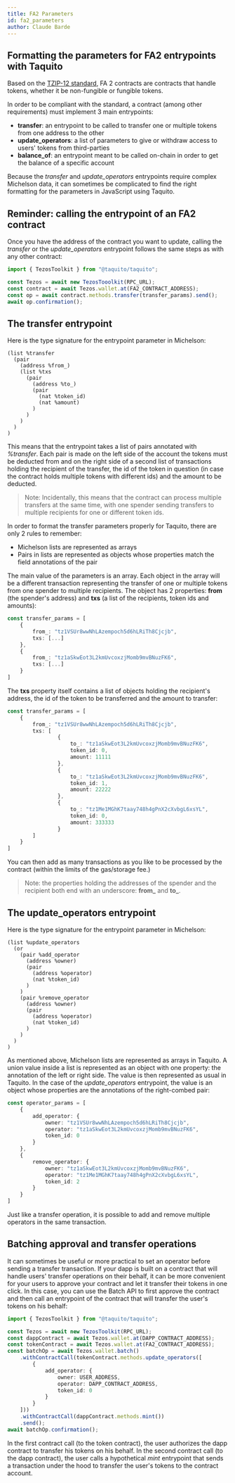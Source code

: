 ```yaml
---
title: FA2 Parameters
id: fa2_parameters
author: Claude Barde
---
```


## Formatting the parameters for FA2 entrypoints with Taquito

Based on the [TZIP-12 standard](https://gitlab.com/tezos/tzip/-/blob/master/proposals/tzip-12/tzip-12.md), FA 2 contracts are contracts that handle tokens, whether it be non-fungible or fungible tokens.

In order to be compliant with the standard, a contract (among other requirements) must implement 3 main entrypoints:
- **transfer**: an entrypoint to be called to transfer one or multiple tokens from one address to the other
- **update_operators**: a list of parameters to give or withdraw access to users' tokens from third-parties
- **balance_of**: an entrypoint meant to be called on-chain in order to get the balance of a specific account

Because the *transfer* and *update_operators* entrypoints require complex Michelson data, it can sometimes be complicated to find the right formatting for the parameters in JavaScript using Taquito.

## Reminder: calling the entrypoint of an FA2 contract

Once you have the address of the contract you want to update, calling the *transfer* or the *update_operators* entrypoint follows the same steps as with any other contract:

```typescript
import { TezosToolkit } from "@taquito/taquito";

const Tezos = await new TezosTooolkit(RPC_URL);
const contract = await Tezos.wallet.at(FA2_CONTRACT_ADDRESS);
const op = await contract.methods.transfer(transfer_params).send();
await op.confirmation();
```

## The transfer entrypoint
Here is the type signature for the entrypoint parameter in Michelson:
```
(list %transfer
  (pair
    (address %from_)
    (list %txs
      (pair
        (address %to_)
        (pair
          (nat %token_id)
          (nat %amount)
        )
      )
    )
  )
)
```
This means that the entrypoint takes a list of pairs annotated with *%transfer*. Each pair is made on the left side of the account the tokens must be deducted from and on the right side of a second list of transactions holding the recipient of the transfer, the id of the token in question (in case the contract holds multiple tokens with different ids) and the amount to be deducted.

> Note: Incidentally, this means that the contract can process multiple transfers at the same time, with one spender sending transfers to multiple recipients for one or different token ids.

In order to format the transfer parameters properly for Taquito, there are only 2 rules to remember:
- Michelson lists are represented as arrays
- Pairs in lists are represented as objects whose properties match the field annotations of the pair

The main value of the parameters is an array. Each object in the array will be a different transaction representing the transfer of one or multiple tokens from one spender to multiple recipients. The object has 2 properties: **from** (the spender's address) and **txs** (a list of the recipients, token ids and amounts):

```typescript
const transfer_params = [
    {
        from_: "tz1VSUr8wwNhLAzempoch5d6hLRiTh8Cjcjb",
        txs: [...]
    },
    {
        from_: "tz1aSkwEot3L2kmUvcoxzjMomb9mvBNuzFK6",
        txs: [...]
    }
]
```

The **txs** property itself contains a list of objects holding the recipient's address, the id of the token to be transferred and the amount to transfer:
```typescript
const transfer_params = [
    {
        from_: "tz1VSUr8wwNhLAzempoch5d6hLRiTh8Cjcjb",
        txs: [
                {
                    to_: "tz1aSkwEot3L2kmUvcoxzjMomb9mvBNuzFK6",
                    token_id: 0,
                    amount: 11111
                },
                {
                    to_: "tz1aSkwEot3L2kmUvcoxzjMomb9mvBNuzFK6",
                    token_id: 1,
                    amount: 22222
                },
                {
                    to_: "tz1Me1MGhK7taay748h4gPnX2cXvbgL6xsYL",
                    token_id: 0,
                    amount: 333333
                }
        ]
    }
]
```

You can then add as many transactions as you like to be processed by the contract (within the limits of the gas/storage fee.)

> Note: the properties holding the addresses of the spender and the recipient both end with an underscore: **from_** and **to_**.


## The update_operators entrypoint
Here is the type signature for the entrypoint parameter in Michelson:
```
(list %update_operators
  (or
    (pair %add_operator
      (address %owner)
      (pair
        (address %operator)
        (nat %token_id)
      )
    )
    (pair %remove_operator
      (address %owner)
      (pair
        (address %operator)
        (nat %token_id)
      )
    )
  )
)
```

As mentioned above, Michelson lists are represented as arrays in Taquito. 
A union value inside a list is represented as an object with one property: the annotation of the left or right side. The value is then represented as usual in Taquito. In the case of the *update_operators* entrypoint, the value is an object whose properties are the annotations of the right-combed pair:

```typescript
const operator_params = [
    {
        add_operator: {
            owner: "tz1VSUr8wwNhLAzempoch5d6hLRiTh8Cjcjb",
            operator: "tz1aSkwEot3L2kmUvcoxzjMomb9mvBNuzFK6",
            token_id: 0
        }
    },
    {
        remove_operator: {
            owner: "tz1aSkwEot3L2kmUvcoxzjMomb9mvBNuzFK6",
            operator: "tz1Me1MGhK7taay748h4gPnX2cXvbgL6xsYL",
            token_id: 2
        }
    }
]
```

Just like a transfer operation, it is possible to add and remove multiple operators in the same transaction.

## Batching approval and transfer operations
It can sometimes be useful or more practical to set an operator before sending a transfer transaction. If your dapp is built on a contract that will handle users' transfer operations on their behalf, it can be more convenient for your users to approve your contract and let it transfer their tokens in one click. In this case, you can use the Batch API to first approve the contract and then call an entrypoint of the contract that will transfer the user's tokens on his behalf:

```typescript
import { TezosToolkit } from "@taquito/taquito";

const Tezos = await new TezosToolkit(RPC_URL);
const dappContract = await Tezos.wallet.at(DAPP_CONTRACT_ADDRESS);
const tokenContract = await Tezos.wallet.at(FA2_CONTRACT_ADDRESS);
const batchOp = await Tezos.wallet.batch()
    .withContractCall(tokenContract.methods.update_operators([
        {
            add_operator: {
                owner: USER_ADDRESS,
                operator: DAPP_CONTRACT_ADDRESS,
                token_id: 0
            }
        }
    ]))
    .withContractCall(dappContract.methods.mint())
    .send();
await batchOp.confirmation();
```

In the first contract call (to the token contract), the user authorizes the dapp contract to transfer his tokens on his behalf.
In the second contract call (to the dapp contract), the user calls a hypothetical *mint* entrypoint that sends a transaction under the hood to transfer the user's tokens to the contract account.

